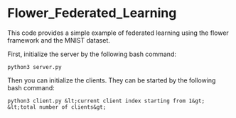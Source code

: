 # Flower_Federated_Learning
<p>This code provides a simple example of federated learning using the flower framework and the MNIST dataset.</p>
<p>First, initialize the server by the following bash command:</p>

```
python3 server.py
```
<p>Then you can initialize the clients. They can be started by the following bash command: </p>

```
python3 client.py &lt;current client index starting from 1&gt; &lt;total number of clients&gt;
```
